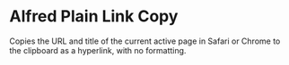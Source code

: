 # Alfred Plain Link Copy

Copies the URL and title of the current active page in Safari or Chrome to
the clipboard as a hyperlink, with no formatting.

